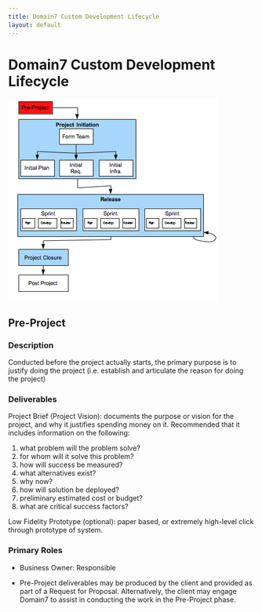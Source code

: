 ```yaml
---
title: Domain7 Custom Development Lifecycle
layout: default
---
```


# Domain7 Custom Development Lifecycle
![Figure 2](../images/lifecycle/2.png)

## Pre-Project

### Description

Conducted before the project actually starts, the primary purpose is to justify doing the project (i.e. establish and articulate the reason for doing the project)

### Deliverables

Project Brief (Project Vision):  documents the purpose or vision for the project, and why it justifies spending money on it.  Recommended that it includes information on the following:

1.  what problem will the problem solve?
2.  for whom will it solve this problem?
3.  how will success be measured?
4.  what alternatives exist?
5.  why now?
6.  how will solution be deployed?
7.  preliminary estimated cost or budget?
8.  what are critical success factors?

Low Fidelity Prototype (optional):  paper based, or extremely high-level click through prototype of system.

### Primary Roles 

* Business Owner:  Responsible

* Pre-Project deliverables may be produced by the client and provided as part of a Request for Proposal.  Alternatively, the client may engage Domain7 to assist in conducting the work in the Pre-Project phase.
